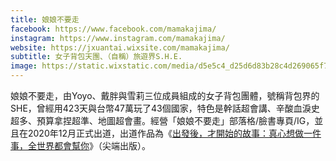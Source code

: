 ```yaml
---
title: 娘娘不要走
facebook: https://www.facebook.com/mamakajima/
instagram: https://www.instagram.com/mamakajima/
website: https://jxuantai.wixsite.com/mamakajima/
subtitle: 女子背包天團、（自稱）旅遊界S.H.E.
image: https://static.wixstatic.com/media/d5e5c4_d25d6d83b28c4d269065f7e08bf4e8d5~mv2.jpg
---
```


娘娘不要走，由Yoyo、戴胖與雪莉三位成員組成的女子背包團體，號稱背包界的SHE，曾經用423天與台幣47萬玩了43個國家，特色是幹話超會講、辛酸血淚史超多、預算拿捏超準、地圖超會畫。經營「娘娘不要走」部落格/臉書專頁/IG，並且在2020年12月正式出道，出道作品為《[出發後，才開始的故事：真心想做一件事，全世界都會幫你](https://www.books.com.tw/products/0010877672)》（尖端出版）。